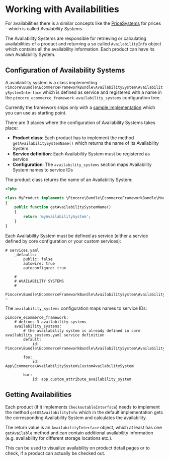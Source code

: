 # Working with Availabilities

For availabilities there is a similar concepts like the [PriceSystems](./09_Working_with_Prices/01_Price_Systems_and_getting_Prices.md) 
for prices - which is called *Availability Systems*.

The Availability Systems are responsible for retrieving or calculating availabilities of a product and returning a so called
`AvailabilityInfo` object which contains all the availability information.
Each product can have its own Availability System. 

## Configuration of Availability Systems

A availability system is a class implementing `Pimcore\Bundle\EcommerceFrameworkBundle\AvailabilitySystem\AvailabilitySystemInterface` which 
is defined as service and registered with a name in the `pimcore_ecommerce_framework.availability_systems` configuration tree. 

Currently the framework ships only with a [sample implementation](https://github.com/pimcore/pimcore/blob/11.x/bundles/EcommerceFrameworkBundle/AvailabilitySystem/AvailabilitySystem.php#L20)
which you can use as starting point.

There are 3 places where the configuration of Availability Systems takes place: 

- **Product class**: Each product has to implement the method `getAvailabilitySystemName()` which returns the name of its 
  Availability System. 
- **Service definition**: Each Availability System must be registered as service
- **Configuration**: The `availability_systems` section maps Availability System names to service IDs  


The product class returns the name of an Availability System:

```php
<?php

class MyProduct implements \Pimcore\Bundle\EcommerceFrameworkBundle\Model\CheckoutableInterface
{
    public function getAvailabilitySystemName()
    {
        return 'myAvailabilitySystem';
    }
}
```

Each Availability System must be defined as service (either a service defined by core configuration or your custom services):

```
# services.yaml
    _defaults:
        public: false
        autowire: true
        autoconfigure: true

    #
    # AVAILABILITY SYSTEMS
    #
    Pimcore\Bundle\EcommerceFrameworkBundle\AvailabilitySystem\AvailabilitySystem: ~
```


The `availability_systems` configuration maps names to service IDs:

```
pimcore_ecommerce_framework:
    # defines 3 availability systems
    availability_systems:
        # the availability system is already defined in core availability_systems.yaml service definition
        default:
            id: Pimcore\Bundle\EcommerceFrameworkBundle\AvailabilitySystem\AvailabilitySystem
       
        foo:
            id: App\Ecommerce\AvailabilitySystem\CustomAvailabilitySystem
            
        bar:
            id: app.custom_attribute_availability_system

```


## Getting Availabilities
Each product (if it implements `CheckoutableInterface`) needs to implement the method `getOSAvailabilityInfo` which in the default
implementation gets the corresponding Availability System and calculates the availability. 

The return value is an `AvailabilityInterface` object, which at least has one `getAvailable` method and can contain additional 
availability information (e.g. availability for different storage locations etc.). 

This can be used to visualize availability on product detail pages or to check, if a product can actually be checked out.   

